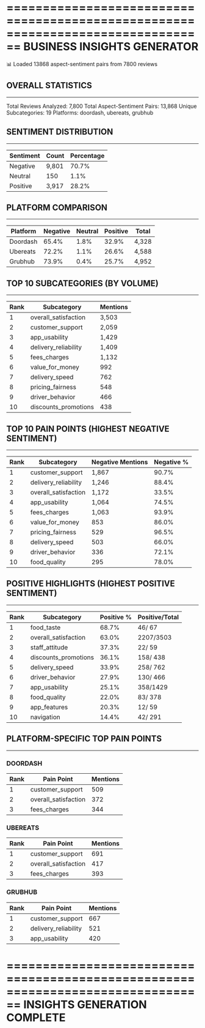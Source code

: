 ================================================================================
BUSINESS INSIGHTS GENERATOR
================================================================================

📊 Loaded 13868 aspect-sentiment pairs from 7800 reviews

## OVERALL STATISTICS
--------------------------------------------------------------------------------
Total Reviews Analyzed: 7,800
Total Aspect-Sentiment Pairs: 13,868
Unique Subcategories: 19
Platforms: doordash, ubereats, grubhub

## SENTIMENT DISTRIBUTION
--------------------------------------------------------------------------------
| Sentiment | Count | Percentage |
|-----------|-------|------------|
| Negative  | 9,801 |  70.7% |
| Neutral   |   150 |   1.1% |
| Positive  | 3,917 |  28.2% |

## PLATFORM COMPARISON
--------------------------------------------------------------------------------
| Platform | Negative | Neutral | Positive | Total |
|----------|----------|---------|----------|-------|
| Doordash |  65.4% |   1.8% |  32.9% | 4,328 |
| Ubereats |  72.2% |   1.1% |  26.6% | 4,588 |
| Grubhub  |  73.9% |   0.4% |  25.7% | 4,952 |

## TOP 10 SUBCATEGORIES (BY VOLUME)
--------------------------------------------------------------------------------
| Rank | Subcategory | Mentions |
|------|-------------|----------|
|    1 | overall_satisfaction           |  3,503 |
|    2 | customer_support               |  2,059 |
|    3 | app_usability                  |  1,429 |
|    4 | delivery_reliability           |  1,409 |
|    5 | fees_charges                   |  1,132 |
|    6 | value_for_money                |    992 |
|    7 | delivery_speed                 |    762 |
|    8 | pricing_fairness               |    548 |
|    9 | driver_behavior                |    466 |
|   10 | discounts_promotions           |    438 |

## TOP 10 PAIN POINTS (HIGHEST NEGATIVE SENTIMENT)
--------------------------------------------------------------------------------
| Rank | Subcategory | Negative Mentions | Negative % |
|------|-------------|-------------------|------------|
|    1 | customer_support               |     1,867 |    90.7% |
|    2 | delivery_reliability           |     1,246 |    88.4% |
|    3 | overall_satisfaction           |     1,172 |    33.5% |
|    4 | app_usability                  |     1,064 |    74.5% |
|    5 | fees_charges                   |     1,063 |    93.9% |
|    6 | value_for_money                |       853 |    86.0% |
|    7 | pricing_fairness               |       529 |    96.5% |
|    8 | delivery_speed                 |       503 |    66.0% |
|    9 | driver_behavior                |       336 |    72.1% |
|   10 | food_quality                   |       295 |    78.0% |

## POSITIVE HIGHLIGHTS (HIGHEST POSITIVE SENTIMENT)
--------------------------------------------------------------------------------
| Rank | Subcategory | Positive % | Positive/Total |
|------|-------------|------------|----------------|
|    1 | food_taste                     |    68.7% |   46/  67 |
|    2 | overall_satisfaction           |    63.0% | 2207/3503 |
|    3 | staff_attitude                 |    37.3% |   22/  59 |
|    4 | discounts_promotions           |    36.1% |  158/ 438 |
|    5 | delivery_speed                 |    33.9% |  258/ 762 |
|    6 | driver_behavior                |    27.9% |  130/ 466 |
|    7 | app_usability                  |    25.1% |  358/1429 |
|    8 | food_quality                   |    22.0% |   83/ 378 |
|    9 | app_features                   |    20.3% |   12/  59 |
|   10 | navigation                     |    14.4% |   42/ 291 |

## PLATFORM-SPECIFIC TOP PAIN POINTS
--------------------------------------------------------------------------------

### DOORDASH
| Rank | Pain Point | Mentions |
|------|------------|----------|
|    1 | customer_support               |    509 |
|    2 | overall_satisfaction           |    372 |
|    3 | fees_charges                   |    344 |

### UBEREATS
| Rank | Pain Point | Mentions |
|------|------------|----------|
|    1 | customer_support               |    691 |
|    2 | overall_satisfaction           |    417 |
|    3 | fees_charges                   |    393 |

### GRUBHUB
| Rank | Pain Point | Mentions |
|------|------------|----------|
|    1 | customer_support               |    667 |
|    2 | delivery_reliability           |    521 |
|    3 | app_usability                  |    420 |

================================================================================
INSIGHTS GENERATION COMPLETE
================================================================================
